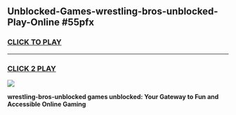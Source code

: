 
## Unblocked-Games-wrestling-bros-unblocked-Play-Online #55pfx
<h3>
<a href="https://news.freeplayer.one?title=wrestling-bros-unblocked&ref=3">CLICK TO PLAY</a></h3>
<hr>

<h3>
<a href="https://news.freeplayer.one?title=wrestling-bros-unblocked&ref=3">CLICK 2 PLAY</a>
  
</h3>

<a href="https://news.freeplayer.one?title=wrestling-bros-unblocked&ref=3"><img src="https://clearcache.store/games.png"></a>


**wrestling-bros-unblocked games unblocked: Your Gateway to Fun and Accessible Online Gaming**
